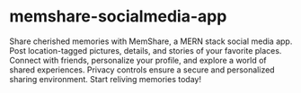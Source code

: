 # memshare-socialmedia-app
Share cherished memories with MemShare, a MERN stack social media app. Post location-tagged pictures, details, and stories of your favorite places. Connect with friends, personalize your profile, and explore a world of shared experiences. Privacy controls ensure a secure and personalized sharing environment. Start reliving memories today!
